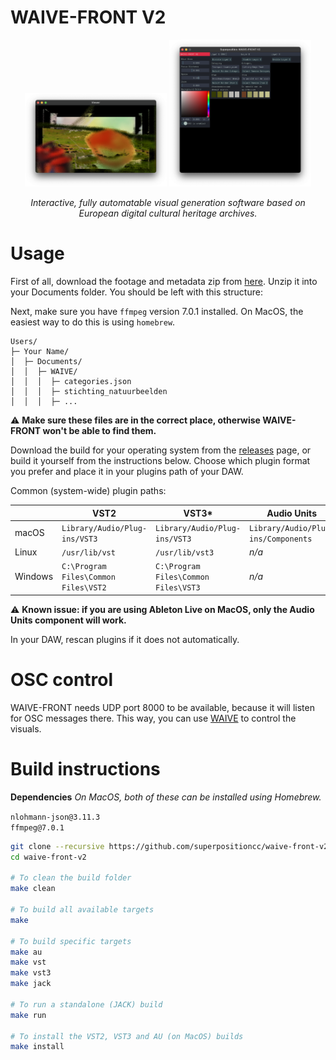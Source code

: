 # WAIVE-FRONT V2

<p align="center">
	<img src="assets/viewer.png" alt="WAIVE-FRONT Viewer" width="45%"/>
	<img src="assets/parameters.png" alt="WAIVE-FRONT Parameters" width="45%"/>
</p>

<p align="center">
<em>Interactive, fully automatable visual generation software based on European digital cultural heritage archives.</em>
</p>

# Usage

First of all, download the footage and metadata zip from [here](https://drive.google.com/file/d/1h3WZgfrcJxJCwXs8iOBzoWD9DIgm0oJs/view?usp=sharing). Unzip it into your Documents folder. You should be left with this structure:

Next, make sure you have `ffmpeg` version 7.0.1 installed. On MacOS, the easiest way to do this is using `homebrew`.

```
Users/
├─ Your Name/
│  ├─ Documents/
│  │  ├─ WAIVE/
│  │  │  ├─ categories.json
│  │  │  ├─ stichting_natuurbeelden
│  │  │  ├─ ...
```

⚠️ **Make sure these files are in the correct place, otherwise WAIVE-FRONT won't be able to find them.**

Download the build for your operating system from the [releases](https://github.com/superpositioncc/waive-front-v2/releases) page, or build it yourself from the instructions below. Choose which plugin format you prefer and place it in your plugins path of your DAW. 

Common (system-wide) plugin paths:
      
|         | VST2                                 | VST3*                                | Audio Units                                 |
| ------- | ------------------------------------ | ------------------------------------ | ------------------------------------ |
| macOS   | `Library/Audio/Plug-ins/VST3`        | `Library/Audio/Plug-ins/VST3`        | `Library/Audio/Plug-ins/Components`        |
| Linux   | `/usr/lib/vst`                       | `/usr/lib/vst3`                      | *n/a*                      |
| Windows | `C:\Program Files\Common Files\VST2` | `C:\Program Files\Common Files\VST3` | *n/a* |
      
⚠️ **Known issue: if you are using Ableton Live on MacOS, only the Audio Units component will work.**

In your DAW, rescan plugins if it does not automatically. 

# OSC control

WAIVE-FRONT needs UDP port 8000 to be available, because it will listen for OSC messages there. This way, you can use [WAIVE](https://github.com/ThunderboomRecords/WAIVE) to control the visuals.

# Build instructions

**Dependencies** *On MacOS, both of these can be installed using Homebrew.*  

`nlohmann-json@3.11.3`  
`ffmpeg@7.0.1`

```bash
git clone --recursive https://github.com/superpositioncc/waive-front-v2
cd waive-front-v2

# To clean the build folder
make clean

# To build all available targets
make

# To build specific targets
make au
make vst
make vst3
make jack

# To run a standalone (JACK) build
make run

# To install the VST2, VST3 and AU (on MacOS) builds
make install
```
